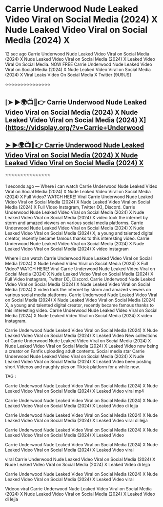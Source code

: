 ﻿# Carrie Underwood Nude Leaked Video Viral on Social Media (2024) X Nude Leaked Video Viral on Social Media (2024) X



12 sec ago Carrie Underwood Nude Leaked Video Viral on Social Media (2024) X Nude Leaked Video Viral on Social Media (2024) X Leaked Video Viral On Social Media. NOW FREE Carrie Underwood Nude Leaked Video Viral on Social Media (2024) X Nude Leaked Video Viral on Social Media (2024) X Viral Leaks Video On Social Media X Twitter [9U9US]

⭐⭐⭐⭐⭐⭐⭐⭐⭐⭐⭐⭐⭐⭐⭐

## [➤ ►🌍📺📱👉 Carrie Underwood Nude Leaked Video Viral on Social Media (2024) X Nude Leaked Video Viral on Social Media (2024) X](https://vidsplay.org/?v=Carrie+Underwood

## [➤ ►🌍📺📱👉 Carrie Underwood Nude Leaked Video Viral on Social Media (2024) X Nude Leaked Video Viral on Social Media (2024) X](https://vidsplay.org/?v=Carrie+Underwood)


⭐⭐⭐⭐⭐⭐⭐⭐⭐⭐⭐⭐⭐⭐⭐



1 seconds ago — Where i can watch Carrie Underwood Nude Leaked Video Viral on Social Media (2024) X Nude Leaked Video Viral on Social Media (2024) X Full Video? WATCH HERE! Viral Carrie Underwood Nude Leaked Video Viral on Social Media (2024) X Nude Leaked Video Viral on Social Media (2024) X Full Video Instagram, Twitter (X), Discord. Carrie Underwood Nude Leaked Video Viral on Social Media (2024) X Nude Leaked Video Viral on Social Media (2024) X video took the internet by storm and amazed viewers on various social media platforms. Carrie Underwood Nude Leaked Video Viral on Social Media (2024) X Nude Leaked Video Viral on Social Media (2024) X, a young and talented digital creator, recently became famous thanks to this interesting video. Carrie Underwood Nude Leaked Video Viral on Social Media (2024) X Nude Leaked Video Viral on Social Media (2024) X video instagram

Where i can watch Carrie Underwood Nude Leaked Video Viral on Social Media (2024) X Nude Leaked Video Viral on Social Media (2024) X Full Video? WATCH HERE! Viral Carrie Underwood Nude Leaked Video Viral on Social Media (2024) X Nude Leaked Video Viral on Social Media (2024) X Full Video Instagram, Twitter (X), Discord. Carrie Underwood Nude Leaked Video Viral on Social Media (2024) X Nude Leaked Video Viral on Social Media (2024) X video took the internet by storm and amazed viewers on various social media platforms. Carrie Underwood Nude Leaked Video Viral on Social Media (2024) X Nude Leaked Video Viral on Social Media (2024) X, a young and talented digital creator, recently became famous thanks to this interesting video. Carrie Underwood Nude Leaked Video Viral on Social Media (2024) X Nude Leaked Video Viral on Social Media (2024) X video Instagram.

Carrie Underwood Nude Leaked Video Viral on Social Media (2024) X Nude Leaked Video Viral on Social Media (2024) X Leaked Video New collections of Carrie Underwood Nude Leaked Video Viral on Social Media (2024) X Nude Leaked Video Viral on Social Media (2024) X Leaked Video now being a creator on Fanfix uploading adult contents. Social media star Carrie Underwood Nude Leaked Video Viral on Social Media (2024) X Nude Leaked Video Viral on Social Media (2024) X Leaked Video been posting short Videoos and naughty pics on Tiktok platform for a while now.

TAG :

 

Carrie Underwood Nude Leaked Video Viral on Social Media (2024) X Nude Leaked Video Viral on Social Media (2024) X Leaked Video viral mp4

 

Carrie Underwood Nude Leaked Video Viral on Social Media (2024) X Nude Leaked Video Viral on Social Media (2024) X Leaked Video di lejja

 

Carrie Underwood Nude Leaked Video Viral on Social Media (2024) X Nude Leaked Video Viral on Social Media (2024) X Leaked Video viral di lejja

 

Carrie Underwood Nude Leaked Video Viral on Social Media (2024) X Nude Leaked Video Viral on Social Media (2024) X Leaked Video

 

Carrie Underwood Nude Leaked Video Viral on Social Media (2024) X Nude Leaked Video Viral on Social Media (2024) X Leaked Video viral

 

viral Carrie Underwood Nude Leaked Video Viral on Social Media (2024) X Nude Leaked Video Viral on Social Media (2024) X Leaked Video di lejja

 

Carrie Underwood Nude Leaked Video Viral on Social Media (2024) X Nude Leaked Video Viral on Social Media (2024) X Leaked Video viral

 

Videoo viral Carrie Underwood Nude Leaked Video Viral on Social Media (2024) X Nude Leaked Video Viral on Social Media (2024) X Leaked Video di lejja